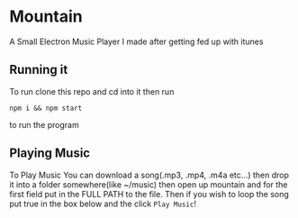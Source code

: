 # Mountain
A Small Electron Music Player I made after getting fed up with itunes


## Running it
To run clone this repo and cd into it
then run
```
npm i && npm start
```
to run the program

## Playing Music
To Play Music You can download a song(.mp3, .mp4, .m4a etc...) then drop it into a folder somewhere(like ~/music) then open up mountain
and for the first field put in the FULL PATH to the file. Then if you wish to loop the song put true in the box below and the click ```Play Music```!

